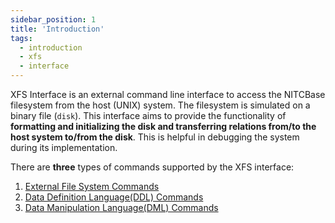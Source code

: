 ```yaml
---
sidebar_position: 1
title: 'Introduction'
tags:
  - introduction
  - xfs
  - interface
---
```

XFS Interface is an external command line interface to access the NITCBase filesystem from the host (UNIX) system. 
The filesystem is simulated on a binary file (`disk`). This interface aims to provide the functionality of **formatting and initializing the disk and transferring relations from/to the host system to/from the disk**. This is helpful in debugging the system during its implementation. 

There are **three** types of commands supported by the XFS interface:

1. [External File System Commands](./efs.md)
2. [Data Definition Language(DDL) Commands ](./ddl.md)
3. [Data Manipulation Language(DML) Commands](./dml.md)